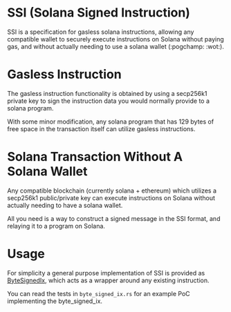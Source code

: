 # SSI (Solana Signed Instruction)

SSI is a specification for gasless solana instructions, allowing any compatible wallet to securely execute instructions on Solana without paying gas, and without actually needing to use a solana wallet (:pogchamp: :wot:).

# Gasless Instruction

The gasless instruction functionality is obtained by using a secp256k1 private key to sign the instruction data you would normally provide to a solana program. 

With some minor modification, any solana program that has 129 bytes of free space in the transaction itself can utilize gasless instructions. 

# Solana Transaction Without A Solana Wallet

Any compatible blockchain (currently solana + ethereum) which utilizes a secp256k1 public/private key can execute instructions on Solana without actually needing to have a solana wallet.

All you need is a way to construct a signed message in the SSI format, and relaying it to a program on Solana.

# Usage

For simplicity a general purpose implementation of SSI is provided as [ByteSignedIx](./byte_signed_ix.rs), which acts as a wrapper around any existing instruction. 

You can read the tests in `byte_signed_ix.rs` for an example PoC implementing the byte_signed_ix.